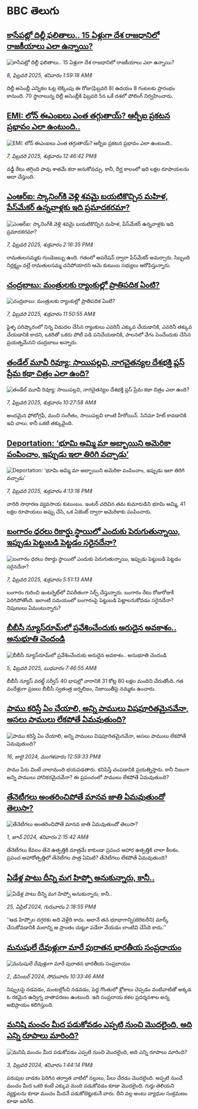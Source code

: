 # BBC తెలుగు## [కాసేపట్లో దిల్లీ ఫలితాలు.. 15 ఏళ్లుగా దేశ రాజధానిలో రాజకీయాలు ఎలా ఉన్నాయి?](https://www.bbc.com/telugu/articles/c0lzy8gew7no?at_campaign=githubrss)![కాసేపట్లో దిల్లీ ఫలితాలు.. 15 ఏళ్లుగా దేశ రాజధానిలో రాజకీయాలు ఎలా ఉన్నాయి?](https://ichef.bbci.co.uk/ace/standard/240/cpsprodpb/6676/live/319ce440-e5bd-11ef-a319-fb4e7360c4ec.jpg)_8, ఫిబ్రవరి 2025, శనివారం 1:59:18 AMకి_దిల్లీ అసెంబ్లీ ఎన్నికల ఓట్ల లెక్కింపు  ఈ రోజు(ఫిబ్రవరి 8) ఉదయం 8 గంటలకు ప్రారంభం కానుంది. 
70 స్థానాలున్న దిల్లీ అసెంబ్లీకి ఫిబ్రవరి 5న ఒకే దశలో పోలింగ్ నిర్వహించారు.## [EMI: లోన్ ఈఎంఐలు ఎంత తగ్గుతాయ్? ఆర్బీఐ ప్రకటన ప్రభావం ఎలా ఉంటుంది..](https://www.bbc.com/telugu/articles/cdxnpzkdy2zo?at_campaign=githubrss)![EMI: లోన్ ఈఎంఐలు ఎంత తగ్గుతాయ్? ఆర్బీఐ ప్రకటన ప్రభావం ఎలా ఉంటుంది..](https://ichef.bbci.co.uk/ace/standard/240/cpsprodpb/55e3/live/322213e0-e53b-11ef-b52b-2f7aceb40199.jpg)_7, ఫిబ్రవరి 2025, శుక్రవారం 12:46:42 PMకి_వడ్డీ రేటు తగ్గింది పావు శాతమే కదా అనుకోవచ్చు. కానీ, దీర్ఘ కాలంలో ఇది లక్షల రూపాయలను ఆదా చేస్తుంది.## [ఎంఆర్ఐ: స్కానింగ్‌కి వెళ్లి శవమై బయటికొచ్చిన మహిళ, పేస్‌మేకర్ ఉన్నవాళ్లకు ఇది ప్రమాదకరమా?](https://www.bbc.com/telugu/articles/ce85pe4j8y5o?at_campaign=githubrss)![ఎంఆర్ఐ: స్కానింగ్‌కి వెళ్లి శవమై బయటికొచ్చిన మహిళ, పేస్‌మేకర్ ఉన్నవాళ్లకు ఇది ప్రమాదకరమా?](https://ichef.bbci.co.uk/ace/standard/240/cpsprodpb/fc22/live/f78823d0-e555-11ef-b330-354596128ef0.jpg)_7, ఫిబ్రవరి 2025, శుక్రవారం 2:16:35 PMకి_రామతులసమ్మకు గుండెజబ్బు ఉంది. గతంలో ఆపరేషన్ ద్వారా పేస్‌మేకర్ అమర్చారు. సిబ్బంది నిర్లక్ష్యం వల్లే రామతులసమ్మ చనిపోయారని ఆమె కుటుంబ సభ్యులు ఆరోపిస్తున్నారు.## [చంద్రబాబు: మంత్రులకు ర్యాంకుల్లో ప్రాతిపదిక ఏంటి?](https://www.bbc.com/telugu/articles/cn4zpgvz0jgo?at_campaign=githubrss)![చంద్రబాబు: మంత్రులకు ర్యాంకుల్లో ప్రాతిపదిక ఏంటి?](https://ichef.bbci.co.uk/ace/standard/240/cpsprodpb/7257/live/65901420-e545-11ef-b52b-2f7aceb40199.jpg)_7, ఫిబ్రవరి 2025, శుక్రవారం 11:50:55 AMకి_ఫైళ్ళ పరిష్కారంలో నిన్న విడుదల చేసిన ర్యాంకులు ఎవరినీ ఎక్కువ చేయడానికి, ఎవరినీ తక్కువ చేయడానికి కాదని, ఒకరితో ఒకరు పోటీ పడి పనిచేయడానికి, పాలనలో వేగం పెంచేందుకు చేసిన ప్రయత్నమేనని చంద్రబాబు అన్నారు.## [తండేల్ మూవీ రివ్యూ: సాయిపల్లవి,   నాగచైతన్యల దేశభక్తి ప్లస్ ప్రేమ కథా చిత్రం ఎలా ఉంది? ](https://www.bbc.com/telugu/articles/cyv4293pn41o?at_campaign=githubrss)![తండేల్ మూవీ రివ్యూ: సాయిపల్లవి,   నాగచైతన్యల దేశభక్తి ప్లస్ ప్రేమ కథా చిత్రం ఎలా ఉంది? ](https://ichef.bbci.co.uk/ace/standard/240/cpsprodpb/1262/live/dd05a610-e53f-11ef-bd1b-d536627785f2.jpg)_7, ఫిబ్రవరి 2025, శుక్రవారం 10:27:58 AMకి_అంద‌మైన ఫోటోగ్ర‌ఫీ, మంచి సంగీతం, సాయిప‌ల్ల‌వి లాంటి హీరోయిన్‌. సినిమా హిట్ కావ‌డానికి ఇవి చాలు. కానీ ఒకటి త‌క్కువైంది.## [Deportation: ‘భూమి అమ్మి మా అబ్బాయిని అమెరికా పంపించాం, ఇప్పుడు ఇలా తిరిగి వచ్చాడు’ ](https://www.bbc.com/telugu/articles/cq8kp11g08go?at_campaign=githubrss)![Deportation: ‘భూమి అమ్మి మా అబ్బాయిని అమెరికా పంపించాం, ఇప్పుడు ఇలా తిరిగి వచ్చాడు’ ](https://ichef.bbci.co.uk/ace/standard/240/cpsprodpb/58cd/live/5b8d4ee0-e570-11ef-a319-fb4e7360c4ec.jpg)_7, ఫిబ్రవరి 2025, శుక్రవారం 4:13:18 PMకి_వారిది సాధారణ వ్యవసాయ కుటుంబం. ఇంటర్ చదివిన తమ కుమారుడిని భూమి అమ్మి, 41 లక్షల రూపాయలు అప్పు చేసి, ఒక ఏజెంట్ ద్వారా అమెరికాకు పంపించారు.## [బంగారం ధరలు రికార్డు స్థాయిలో ఎందుకు పెరుగుతున్నాయి, ఇప్పుడు పెట్టుబడి పెట్టడం సరైనదేనా?](https://www.bbc.com/telugu/articles/c4g37xk7vmjo?at_campaign=githubrss)![బంగారం ధరలు రికార్డు స్థాయిలో ఎందుకు పెరుగుతున్నాయి, ఇప్పుడు పెట్టుబడి పెట్టడం సరైనదేనా?](https://ichef.bbci.co.uk/ace/standard/240/cpsprodpb/923f/live/7c6bc1e0-e517-11ef-af75-0b20a406a34a.jpg)_7, ఫిబ్రవరి 2025, శుక్రవారం 5:51:13 AMకి_బంగారం గురించి ఇంటర్నెట్‌లో విపరీతంగా సెర్చ్ చేస్తున్నారు. బంగారం రేటు రోజురోజుకీ పెరిగిపోతోంది. ఇలాంటి సమయంలో బంగారంపై పెట్టుబడి పెట్టాలనుకోవడం సరైనదేనా? నిపుణులు ఏమంటున్నారు?## [బీబీసీ న్యూస్‌రూమ్‌‌లో ప్రవేశించేందుకు అరుదైన అవకాశం.. అనుభూతి చెందండి](https://www.bbc.com/telugu/articles/cn4x9r7ndzwo?at_campaign=githubrss)![బీబీసీ న్యూస్‌రూమ్‌‌లో ప్రవేశించేందుకు అరుదైన అవకాశం.. అనుభూతి చెందండి](https://ichef.bbci.co.uk/ace/standard/240/cpsprodpb/8c29/live/a39c2f00-d23b-11ef-94cb-5f844ceb9e30.png)_5, ఫిబ్రవరి 2025, బుధవారం 7:46:55 AMకి_బీబీసీ న్యూస్ వరల్డ్ సర్వీస్ 40 భాషల్లో వారానికి 31 కోట్ల 80 లక్షల మందిని చేరుతోంది. 
గత వందేళ్లుగా ప్రజలు బీబీసీ స్వతంత్ర జర్నలిజం, నిజాయితీపై నమ్మకం ఉంచారు.## [పాము కరిస్తే ఏం చేయాలి, అన్ని పాములు విషపూరితమైనవేనా, అసలు పాములు లేకపోతే ఏమవుతుంది?](https://www.bbc.com/telugu/articles/cy68v5px787o?at_campaign=githubrss)![పాము కరిస్తే ఏం చేయాలి, అన్ని పాములు విషపూరితమైనవేనా, అసలు పాములు లేకపోతే ఏమవుతుంది?](https://ichef.bbci.co.uk/ace/standard/240/cpsprodpb/2b4a/live/9ebd6700-4367-11ef-99bd-e3de731921ae.jpg)_16, జులై 2024, మంగళవారం 12:59:33 PMకి_పాము పేరు వింటే చాలామంది భయపడతారు. కనిపిస్తే చంపడానికి ప్రయత్నిస్తారు. కానీ నిజంగా అన్ని పాములు హానికరమైనవేనా? ఈ ప్రపంచంలో పాములు లేకపోతే ఏమవుతుంది?## [తేనెటీగలు అంతరించిపోతే మానవ జాతి ఏమవుతుందో తెలుసా?](https://www.bbc.com/telugu/articles/clee3p3lzvxo?at_campaign=githubrss)![తేనెటీగలు అంతరించిపోతే మానవ జాతి ఏమవుతుందో తెలుసా?](https://ichef.bbci.co.uk/ace/standard/240/cpsprodpb/c493/live/e4dfab00-1f6b-11ef-80aa-699d54c46324.jpg)_1, జూన్ 2024, శనివారం 2:15:42 AMకి_తేనెటీగలు కేవలం తేనె ఉత్పత్తికి మాత్రమే కాకుండా ప్రపంచ ఆహార ఉత్పత్తికి చాలా కీలకం. ప్రపంచ ఆహారోత్పత్తిలో తేనెటీగల పాత్ర ఏమిటి? తేనెటీగలు లేకపోతే ఏమవుతుంది?## [ఏడేళ్ల పాటు దీన్ని మగ హిప్పో అనుకున్నారు, కానీ..](https://www.bbc.com/telugu/articles/c4n160yk0ylo?at_campaign=githubrss)![ఏడేళ్ల పాటు దీన్ని మగ హిప్పో అనుకున్నారు, కానీ..](https://ichef.bbci.co.uk/ace/standard/240/cpsprodpb/e37f/live/c97dde00-02ff-11ef-82e8-cd354766a224.jpg)_25, ఏప్రిల్ 2024, గురువారం 2:18:55 PMకి_‘‘ఆడ హిప్పోల దగ్గరకు అది వెళ్లేది కాదు. అలానే తన భూభాగాన్ని(టెరిటరీని) మార్క్ చేసుకోవడానికి మలాన్ని ఆ ప్రాంతం చుట్టూ పడేలా వేయడం లాంటివి చేసేది కాదు.’’## [మనుషులే దేవుళ్లుగా మారే పురాతన భారతీయ సంప్రదాయం](https://www.bbc.com/telugu/articles/cvg73x7p22do?at_campaign=githubrss)![మనుషులే దేవుళ్లుగా మారే పురాతన భారతీయ సంప్రదాయం](https://ichef.bbci.co.uk/ace/standard/240/cpsprodpb/66bf/live/97bb71e0-afff-11ef-bdf5-b7cb2fa86e10.jpg)_2, డిసెంబర్ 2024, సోమవారం 10:33:46 AMకి_నిప్పులపై నడవడం, మంటల్లోంచి నడవడం, పెద్ద గొంతులో శ్లోకాలు చెప్పడం వంటివాటితో అక్కడ ఓ రకమైన ఉద్విగ్న వాతావరణం ఉంటుంది. ఇది సంప్రదాయ కళల ప్రదర్శనశాల అన్న అభిప్రాయం కలిగిస్తుంది.## [మనిషి మంచం మీద పడుకోవడం ఎప్పటి నుంచి మొదలైంది, అది ఎన్ని రూపాలు మారింది?](https://www.bbc.com/telugu/articles/cjk6edmdyrro?at_campaign=githubrss)![మనిషి మంచం మీద పడుకోవడం ఎప్పటి నుంచి మొదలైంది, అది ఎన్ని రూపాలు మారింది?](https://ichef.bbci.co.uk/ace/standard/240/cpsprodpb/5b17/live/29ab2f70-bea5-11ee-896d-39d9bd3cadbb.png)_3, ఫిబ్రవరి 2024, శనివారం 1:44:14 PMకి_పరుపుల వాడకం పెరిగిన తర్వాత వాటిలో నల్లులు, పేలు చేరడం మొదలైంది. అప్పటి నుంచే మంచం మీద ఒకరి కంటే ఎక్కువ మంది పడుకోవడం కూడా మొదలైంది. 
గుర్తు తెలియని వ్యక్తులను కూడా మంచం మీదనే పడుకోబెట్టుకునే వారు. దీని వల్ల అంటు వ్యాధుల సంక్రమణం కూడా జరిగేది.